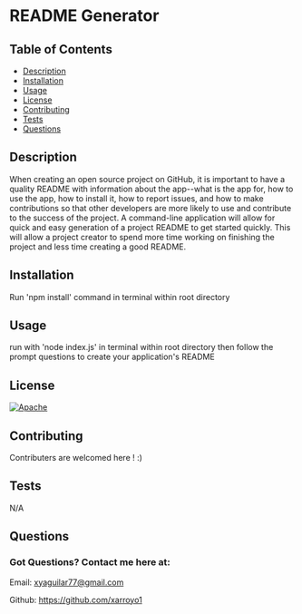 # README Generator
  ## Table of Contents
  * [Description](#description)
  * [Installation](#installation)
  * [Usage](#usage)
  * [License](#license)
  * [Contributing](#contributing)
  * [Tests](#tests)
  * [Questions](#questions)
  
  ## Description
  When creating an open source project on GitHub, it is important to have a quality README with information about the app--what is the app for, how to use the app, how to install it, how to report issues, and how to make contributions so that other developers are more likely to use and contribute to the success of the project. A command-line application will allow for quick and easy generation of a project README to get started quickly. This will allow a project creator to spend more time working on finishing the project and less time creating a good README.
  ## Installation 
  Run 'npm install' command in terminal within root directory
  ## Usage
  run with 'node index.js' in terminal within root directory then follow the prompt questions to create your application's README
  ## License
  [![Apache](https://img.shields.io/badge/NPM-Apache-green.svg)](https://opensource.org/licenses/Apache-2.0)
  ## Contributing
  Contributers are welcomed here ! :)
  ## Tests
  N/A
  ## Questions 
  ### Got Questions? Contact me here at:
  Email: xyaguilar77@gmail.com

  Github: https://github.com/xarroyo1
  